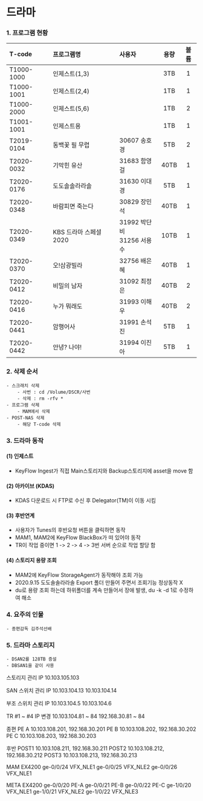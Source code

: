 # 드라마

### 1. 프로그램 현황

|T-code|프로그램명|사용자|용량|볼륨|
|:---|:---|:---|:---:|:---:|
|T1000-1000|인제스트(1,3)||3TB|1
|T1000-1001|인제스트(2,4)||1TB|1
|T1000-2000|인제스트(5,6)||1TB|2
|T1001-1001|인제스트용||1TB|1
|T2019-0104|동백꽃 필 무렵|30607 송호경|5TB|2
|T2020-0032|기막힌 유산|31683 함영걸|40TB|1
|T2020-0176|도도솔솔라라솔|31630 이대경|5TB|1
|T2020-0348|바람피면 죽는다|30829 장민석|40TB|1
|T2020-0349|KBS 드라마 스페셜 2020|31992 박단비<br> 31256 서용수|10TB|1
|T2020-0370|오!삼광빌라|32756 배은혜|40TB|1
|T2020-0412|비밀의 남자|31092 최정은|40TB|2
|T2020-0416|누가 뭐래도|31993 이해우|40TB|2
|T2020-0441|암행어사|31991 손석진|5TB|1
T2020-0442|안녕? 나야!|31994 이진아|5TB|1

### 2. 삭제 순서    
	- 스크래치 삭제
		- 사번 : cd /Volume/DSCR/사번
		- 삭제 : rm -rfv * 
	- 프로그램 삭제
		- MAM에서 삭제
	- POST-NAS 삭제
		- 해당 T-code 삭제

### 3. 드라마 동작
#### (1) 인제스트
- KeyFlow Ingest가 직접 Main스토리지와 Backup스토리지에 asset을 move 함
#### (2) 아카이브 (KDAS)
- KDAS 다운로드 시 FTP로 수신 후 Delegator(TM)이 이동 시킴
#### (3) 후반연계
- 사용자가 Tunes의 후반요청 버튼을 클릭하면 동작
- MAM1, MAM2에 KeyFlow BlackBox가 떠 있어야 동작
- TR이 작업 중이면 1 -> 2 -> 4 -> 3번 서버 순으로 작업 할당 함
#### (4) 스토리지 용량 조회
- MAM2에 KeyFlow StorageAgent가 동작해야 조회 가능
- 2020.9.15 도도솔솔라라솔 Export 폴더 만들어 주면서 조회기능 정상동작 X
- du로 용량 조회 하는데 하위폴더를 계속 만들어서 장애 발생, du -k -d 1로 수정하여 해소

### 4. 요주의 인물
	- 종편감독 김주석선배

### 5. 드라마 스토리지
	- DSAN2를 128TB 증설
	- DBSAN1을 같이 사용

스토리지 관리 IP 10.103.105.103

SAN 스위치 관리 IP 10.103.104.13
                10.103.104.14

부조 스위치 관리 IP 10.103.104.5
                10.103.104.6

TR #1 ~ #4 IP 변경
10.103.104.81 ~ 84
192.168.30.81 ~ 84

종편
PE A 10.103.108.201, 192.168.30.201
PE B 10.103.108.202, 192.168.30.202
PE C 10.103.108.203, 192.168.30.203

후반
POST1 10.103.108.211, 192.168.30.211
POST2 10.103.108.212, 192.168.30.212
POST3 10.103.108.213, 192.168.30.213

MAM EX4200
ge-0/0/24 VFX_NLE1
ge-0/0/25 VFX_NLE2
ge-0/0/26 VFX_NLE1

META EX4200
ge-0/0/20 PE-A
ge-0/0/21 PE-B
ge-0/0/22 PE-C
ge-1/0/20 VFX_NLE1
ge-1/0/21 VFX_NLE2
ge-1/0/22 VFX_NLE3
